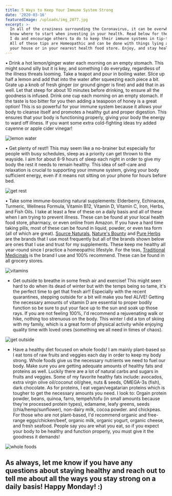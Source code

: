 ```yaml
---
title: 5 Ways to Keep Your Immune System Strong
date: '2020-03-16'
featuredImage: /uploads/img_2077.jpg
excerpt: >-
  In all of the craziness surrounding the Coronavirus, it can be overwhelming to
  know where to start when investing in your health. Read below for the 5 things
  I do and encourage others to do to keep their immune systems in tip-top shape.
  All of these tips are Homeopathic and can be done with things lying around
  your house or in your nearest health food store. Enjoy, and stay healthy :)
---
```

• Drink a hot lemon/ginger water each morning on an empty stomach. This might sound silly but it is key, and something I do everyday, regardless of the illness threats looming. Take a teapot and pour in boiling water. Slice up half a lemon and add that into the water after squeezing each piece a bit. Grate up a knob of fresh ginger (or ground ginger is fine) and add that in as well. Let that steep for about 10 minutes before drinking, to ensure all the goodness is infused. Drink one cup each morning on an empty stomach. If the taste is too bitter for you then adding a teaspoon of honey is a great option! This is so powerful for your immune system because it allows your body to cleanse itself and promotes a healthy gut and proper digestion. This ensures that your body is functioning properly, giving your body the energy to ward off illness. If you want some extra cold-fighting ideas try added cayenne or apple cider vinegar! 

![lemon water](/uploads/photo-1503919436801-81e3f881d0fd.jpg)

• Get plenty of rest!! This may seem like a no-brainer but especially for people with busy schedules, sleep as a priority can get thrown to the wayside. I aim for about 8-9 hours of sleep each night in order to give my body the rest it needs to remain healthy. This idea of self-care and relaxation is crucial to supporting your immune system, giving your body sufficient energy, even if it means not sitting on your phone for hours before bed. 

![get rest](/uploads/photo-1519003300449-424ad0405076.jpg)

• Take some immune-boosting natural supplements: Elderberry, Echinacea, Turmeric, Wellness Formula, Vitamin B12, Vitamin D, Vitamin C, Iron, Herbs, and Fish Oils. I take at least a few of these on a daily basis and all of these when I am trying to prevent illness. These can be found at your local health food store, pharmacy, or even online from Amazon.  If you have a hard time taking pills, most of these can be found in liquid, powder, or even tea form (all of which are great). [Source Naturals](https://www.sourcenaturals.com/), [Nature's Bounty](https://www.naturesbounty.com/) and [Pure Herbs](https://www.pureherbs.com/) are the brands that I use most frequently but all of the brands shown below are ones that I use and trust for my supplements. These keep me healthy all year-round since I practice a homeopathic lifestyle. For the teas, [Traditional Medicinals](https://www.traditionalmedicinals.com/) is the brand I use and 100% recommend. These can be found in all grocery stores. 

![vitamins](/uploads/img_2077.jpg)

* Get outside to breathe in some fresh air and exercise! This might seen hard to do when its dead of winter but with the temps being so tame, it's the perfect time to get that fresh air!! Especially with the recent quarantines, stepping outside for a bit will make you feel ALIVE! Getting the necessary amounts of vitamin D are essential to proper bodily function so be sure to put your face up to the sun and soak up those rays. If you are not feeling 100%, I'd recommend a rejuvenating walk or hike, nothing too strenuous on the body. This winter I did a ton of skiing with my family, which is a great form of physical activity while enjoying quality time with loved ones (something we all need in times of chaos).

![get outside](/uploads/unnamed.jpg)

* Have a healthy diet focused on whole foods! I am mainly plant-based so I eat tons of raw fruits and veggies each day in order to keep my body strong. Whole foods give us the necessary nutrients we need to fuel our body. Make sure you are getting adequate amounts of healthy fats and proteins as well. Luckily there are a lot of natural carbs and sugars in fruits and veggies. Some of my favorite healthy fats include: avocados, extra virgin olive oil/coconut oil/ghee, nuts & seeds, OMEGA-3s (fish), dark chocolate. As for proteins, I eat vegan/vegatarian proteins which is tougher to get the necessary amounts you need. I look to: Orgain protein powder, beans, quinoa, farro, tempeh/tofu (in small amounts because they're processed protein types), edamame, leafy greens, seeds (chia/hemp/sunflower), non-dairy milk, cocoa powder. and chickpeas. For those who are not plant-based, I'd recommend organic and free-range eggs/chicken/beef, organic milk, organic yogurt, organic cheese, and fresh seafood. People say you are what you eat, so if you expect your body to be healthy and function properly, you must give it the goodness it demands! 

![whole foods](/uploads/img_1910.jpg)



## As always, let me know if you have any questions about staying healthy and reach out to tell me about all the ways you stay strong on a daily basis! Happy Monday! :)
